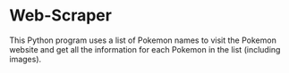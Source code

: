 # Web-Scraper
This Python program uses a list of Pokemon names to visit the Pokemon website and get all the information for each Pokemon in the list (including images).
